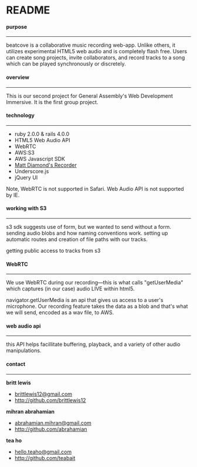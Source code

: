 # README

#### purpose
****
beatcove is a collaborative music recording web-app. Unlike others, it utilizes experimental HTML5 web audio and is completely flash free. Users can create song projects, invite collaborators, and record tracks to a song which can be played synchronously or discretely.

#### overview
****
This is our second project for General Assembly's Web Development Immersive. It is the first group project. 

#### technology
****
* ruby 2.0.0 & rails 4.0.0
* HTML5 Web Audio API
* WebRTC
* AWS:S3
* AWS Javascript SDK
* [Matt Diamond's Recorder](https://github.com/mattdiamond/Recorderjs)
* Underscore.js
* jQuery UI

Note, WebRTC is not supported in Safari. Web Audio API is not supported by IE. 

#### working with S3
****
s3 sdk suggests use of form, but we wanted to send without a form. sending audio blobs and how naming conventions work. setting up automatic routes and creation of file paths with our tracks.

getting public access to tracks from s3

#### WebRTC
****
We use WebRTC during our recording—this is what calls "getUserMedia" which captures (in our case) audio LIVE within html5.

navigator.getUserMedia is an api that gives us access to a user's microphone. Our recording feature takes the data as a blob and that's what we will send, encoded as a wav file, to AWS.

#### web audio api
****

this API helps facillitate buffering, playback, and a variety of other audio manipulations.  

#### contact
****

**britt lewis**

* brittlewis12@gmail.com
* <http://github.com/brittlewis12>

**mihran abrahamian**

* abrahamian.mihran@gmail.com
* <http://github.com/abrahamian>

**tea ho**

* hello.teaho@gmail.com
* <http://github.com/teabait>